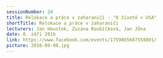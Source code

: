 ```yaml
---
sessionNumber: 24
title: Relokace a práce v zaharaničí - "O životě v USA"
shortTitle: Relokace a práce v zaharaničí
lecturers: Jan Houstek, Zuzana Roubíčková, Jan Jůna
date: 8. září 2016
link: https://www.facebook.com/events/1759865687558801/
picture: 2016-09-08.jpg
---
```


